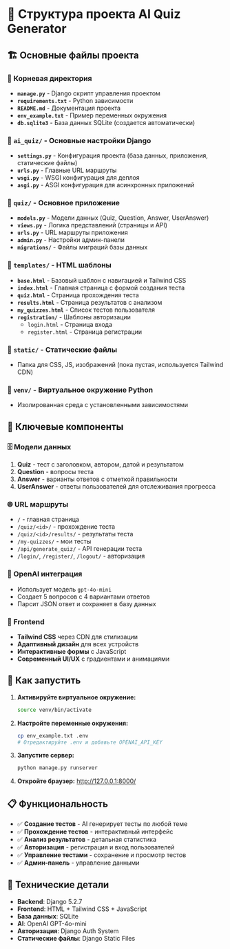 # 📁 Структура проекта AI Quiz Generator

## 🏗 Основные файлы проекта

### 📂 Корневая директория
- **`manage.py`** - Django скрипт управления проектом
- **`requirements.txt`** - Python зависимости
- **`README.md`** - Документация проекта
- **`env_example.txt`** - Пример переменных окружения
- **`db.sqlite3`** - База данных SQLite (создается автоматически)

### 📂 `ai_quiz/` - Основные настройки Django
- **`settings.py`** - Конфигурация проекта (база данных, приложения, статические файлы)
- **`urls.py`** - Главные URL маршруты
- **`wsgi.py`** - WSGI конфигурация для деплоя
- **`asgi.py`** - ASGI конфигурация для асинхронных приложений

### 📂 `quiz/` - Основное приложение
- **`models.py`** - Модели данных (Quiz, Question, Answer, UserAnswer)
- **`views.py`** - Логика представлений (страницы и API)
- **`urls.py`** - URL маршруты приложения
- **`admin.py`** - Настройки админ-панели
- **`migrations/`** - Файлы миграций базы данных

### 📂 `templates/` - HTML шаблоны
- **`base.html`** - Базовый шаблон с навигацией и Tailwind CSS
- **`index.html`** - Главная страница с формой создания теста
- **`quiz.html`** - Страница прохождения теста
- **`results.html`** - Страница результатов с анализом
- **`my_quizzes.html`** - Список тестов пользователя
- **`registration/`** - Шаблоны авторизации
  - `login.html` - Страница входа
  - `register.html` - Страница регистрации

### 📂 `static/` - Статические файлы
- Папка для CSS, JS, изображений (пока пустая, используется Tailwind CDN)

### 📂 `venv/` - Виртуальное окружение Python
- Изолированная среда с установленными зависимостями

## 🎯 Ключевые компоненты

### 🗄 Модели данных
1. **Quiz** - тест с заголовком, автором, датой и результатом
2. **Question** - вопросы теста
3. **Answer** - варианты ответов с отметкой правильности
4. **UserAnswer** - ответы пользователей для отслеживания прогресса

### 🌐 URL маршруты
- `/` - главная страница
- `/quiz/<id>/` - прохождение теста
- `/quiz/<id>/results/` - результаты теста
- `/my-quizzes/` - мои тесты
- `/api/generate_quiz/` - API генерации теста
- `/login/`, `/register/`, `/logout/` - авторизация

### 🤖 OpenAI интеграция
- Использует модель `gpt-4o-mini`
- Создает 5 вопросов с 4 вариантами ответов
- Парсит JSON ответ и сохраняет в базу данных

### 🎨 Frontend
- **Tailwind CSS** через CDN для стилизации
- **Адаптивный дизайн** для всех устройств
- **Интерактивные формы** с JavaScript
- **Современный UI/UX** с градиентами и анимациями

## 🚀 Как запустить

1. **Активируйте виртуальное окружение:**
   ```bash
   source venv/bin/activate
   ```

2. **Настройте переменные окружения:**
   ```bash
   cp env_example.txt .env
   # Отредактируйте .env и добавьте OPENAI_API_KEY
   ```

3. **Запустите сервер:**
   ```bash
   python manage.py runserver
   ```

4. **Откройте браузер:** http://127.0.0.1:8000/

## 📋 Функциональность

- ✅ **Создание тестов** - AI генерирует тесты по любой теме
- ✅ **Прохождение тестов** - интерактивный интерфейс
- ✅ **Анализ результатов** - детальная статистика
- ✅ **Авторизация** - регистрация и вход пользователей
- ✅ **Управление тестами** - сохранение и просмотр тестов
- ✅ **Админ-панель** - управление данными

## 🔧 Технические детали

- **Backend**: Django 5.2.7
- **Frontend**: HTML + Tailwind CSS + JavaScript
- **База данных**: SQLite
- **AI**: OpenAI GPT-4o-mini
- **Авторизация**: Django Auth System
- **Статические файлы**: Django Static Files
